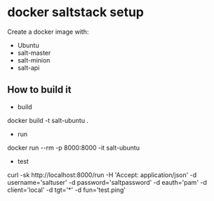 # docker saltstack setup

Create a docker image with:

- Ubuntu
- salt-master
- salt-minion
- salt-api

## How to build it

- build

docker build -t salt-ubuntu .

- run

docker run --rm -p 8000:8000 -it salt-ubuntu

- test

curl -sk http://localhost:8000/run -H 'Accept: application/json' -d username='saltuser' -d password='saltpassword' -d eauth='pam' -d client='local' -d tgt='*' -d fun='test.ping'
